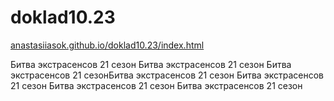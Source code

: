 # doklad10.23

<a href="https://anastasiiasok.github.io/doklad10.23" target="_blank">anastasiiasok.github.io/doklad10.23/index.html</a>


Битва экстрасенсов 21 сезон
Битва экстрасенсов 21 сезон
Битва экстрасенсов 21 сезонБитва экстрасенсов 21 сезон
Битва экстрасенсов 21 сезон
Битва экстрасенсов 21 сезон
Битва экстрасенсов 21 сезон
